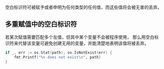 空白标识符可被赋予或者申明为任何类型的任何值，而这些值将会被无害的丢弃。

## 多重赋值中的空白标识符

若某次赋值需要匹配多个左值，但其中某个变量不会被程序使用， 那么用空白标识符来代替该变量可避免创建无用的变量，并能清楚地表明该值将被丢弃。

```go
if _, err := os.Stat(path); os.IsNotExist(err) {
	fmt.Printf("%s does not exist\n", path)
}
```

